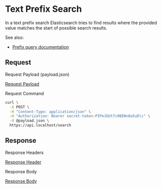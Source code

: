 # Text Prefix Search

In a text prefix search Elasticsearch tries to find results where the provided value matches the start of possible
search results.

See also:

- [Prefix query documentation](https://www.elastic.co/docs/reference/query-languages/query-dsl/query-dsl-prefix-query)

## Request

<div class="code-title">Request Payload (payload.json)</div>

[Request Payload](text-prefix-search/request-payload.json ':include :type=code')

<div class="code-title">Request Command</div>

```bash
curl \
  -X POST \
  -H "Content-Type: application/json" \
  -H "Authorization: Bearer secret-token:PIPeJGUt7c00ENn8a5uDlc" \
  -d @payload.json \
  https://api.localhost/search
```

## Response

<div class="code-title auto-refresh">Response Headers</div>

[Response Header](text-prefix-search/response-header.txt ':include :type=code')

<div class="code-title auto-refresh">Response Body</div>

[Response Body](text-prefix-search/response-body.json ':include :type=code')
